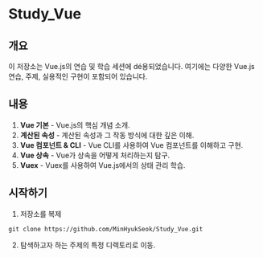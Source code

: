 # Study_Vue

## 개요

이 저장소는 Vue.js의 연습 및 학습 세션에 dé용되었습니다. 여기에는 다양한 Vue.js 연습, 주제, 실용적인 구현이 포함되어 있습니다.

## 내용

1. **Vue 기본** - Vue.js의 핵심 개념 소개.
2. **계산된 속성** - 계산된 속성과 그 작동 방식에 대한 깊은 이해.
3. **Vue 컴포넌트 & CLI** - Vue CLI를 사용하여 Vue 컴포넌트를 이해하고 구현.
4. **Vue 상속** - Vue가 상속을 어떻게 처리하는지 탐구.
5. **Vuex** - Vuex를 사용하여 Vue.js에서의 상태 관리 학습.

## 시작하기

1. 저장소를 복제
```
git clone https://github.com/MinHyukSeok/Study_Vue.git
```

2. 탐색하고자 하는 주제의 특정 디렉토리로 이동.
